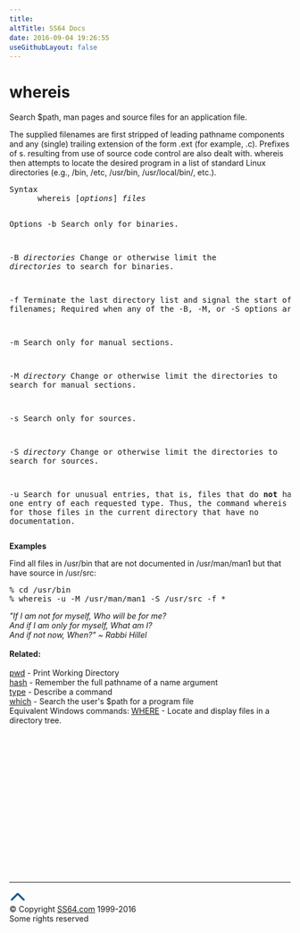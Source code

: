 ```yaml
---
title:
altTitle: SS64 Docs
date: 2016-09-04 19:26:55
useGithubLayout: false
---
```

<!-- #BeginLibraryItem "/Library/head_bash.lbi" --><!-- #EndLibraryItem --><h1>whereis</h1> 
<p>Search $path, man pages and source files for an application file.</p>
<p>The supplied filenames are first stripped of leading pathname 
  components and any (single) trailing extension of the form .ext (for example, 
  .c). Prefixes of s. resulting from use of source code control are also dealt 
  with. whereis then attempts to locate the desired program in a list of standard 
Linux directories (e.g., /bin, /etc, /usr/bin, /usr/local/bin/, etc.).</p>
<pre>Syntax
      whereis [<i>options</i>] <i>files</i>

Options
   -b    Search only for binaries.

   -B <i>directories</i>
         Change or otherwise limit the <i>directories</i> to search for
         binaries.

   -f    Terminate the last directory list and signal the
         start of filenames;
         Required when any of the -B, -M, or -S options are used.

   -m    Search only for manual sections.

   -M <i>directory</i>
         Change or otherwise limit the directories to search for
         manual sections.

   -s    Search only for sources.

   -S <i>directory</i>
         Change or otherwise limit the directories to search for
         sources.

   -u    Search for unusual entries, that is, files that do <b>not</b>
         have one entry of each requested type.
         Thus, the command whereis -m -u * asks for those files
         in the current directory that have no documentation.</pre>
<p> <b>Examples</b><br>
</p>
<p>Find all files in /usr/bin that are not documented in <span class="code">/usr/man/man1</span> but that have source in <span class="code">/usr/src</span>:<br>
</p>
<pre>% cd /usr/bin
% whereis -u -M /usr/man/man1 -S /usr/src -f *</pre>
<p><i class="quote">"If I am not for myself, Who will be for me? <br>
And if I am only for myself, What am I? <br>
And if not now, When?" ~ Rabbi Hillel</i><br>
<br>
<b> Related:</b><br>
<br>
<a href="pwd.html">pwd</a> - Print Working Directory <br>
<a href="hash.html">hash</a> - Remember the full pathname of a name argument 
<br>
<a href="type.html">type</a> - Describe a command  <br>
<a href="which.html">which</a> - Search the user's $path for a program file<br>
Equivalent Windows commands: <a href="../nt/where.html">WHERE</a> - Locate and display files in a directory 
tree. </p><!-- #BeginLibraryItem "/Library/foot_bash.lbi" --><p>
<!-- bash300 -->
<ins class="adsbygoogle" style="display:inline-block;width:300px;height:250px" data-ad-client="ca-pub-6140977852749469" data-ad-slot="4615356305"></ins>
<script>
(adsbygoogle = window.adsbygoogle || []).push({});
</script></p>
<hr>
<div id="bl" class="footer"><a href="whereis.html#"><img src="../images/top.png" width="30" height="22" alt="Back to the Top"></a></div>
<div id="br" class="footer, tagline">© Copyright <a href="http://ss64.com/">SS64.com</a> 1999-2016<br>
Some rights reserved</div><!-- #EndLibraryItem -->

